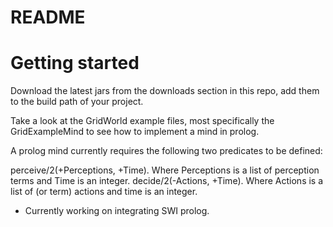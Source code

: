 # README #

# Getting started #

Download the latest jars from the downloads section in this repo, add them to the build path of your project.

Take a look at the GridWorld example files, most specifically the GridExampleMind to see how to implement a mind in prolog.

A prolog mind currently requires the following two predicates to be defined:

perceive/2(+Perceptions, +Time). Where Perceptions is a list of perception terms and Time is an integer.
decide/2(-Actions, +Time). Where Actions is a list of (or term) actions and time is an integer.

- Currently working on integrating SWI prolog.


